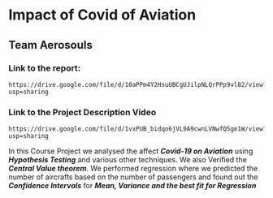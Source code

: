 # Impact of Covid of Aviation
## Team Aerosouls

### Link to the report: 
```
https://drive.google.com/file/d/10aPPm4Y2HsuUBCgUJilpNLQrPPp9vl82/view?usp=sharing
```

### Link to the Project Description Video
```
https://drive.google.com/file/d/1vxPUB_bidqo6jVL9A9cwnLVNwfQ5ge1W/view?usp=sharing
```

In this Course Project we analysed the affect ***Covid-19 on Aviation*** using ***Hypothesis Testing*** and various other techniques. We also Verified the ***Central Value theorem***. We performed regression where we predicted the number of aircrafts based on the number of passengers and found out the ***Confidence Intervals*** for ***Mean, Variance and the best fit for Regression***

<img src = "">
<img src = "">
<img src = "">
<img src = "">
